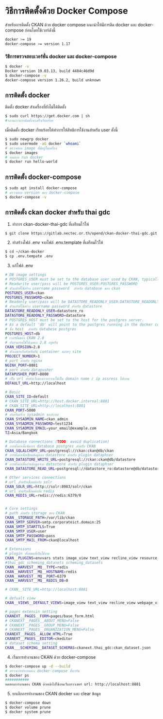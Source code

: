 # วิธีการติดตั้งด้วย Docker Compose
สำหรับการติดตั้ง CKAN ด้วย docker compose แนะนำให้มีการติด docker  และ docker-compose ก่อนโดยใช้เวอร์ดังนี้ 

```sh
docker >= 19
docker-compose >= version 1.17
```

### วิธีการตรวจสอบเวอร์ชั่น docker และ docker-compose

```sh
$ docker -v
Docker version 19.03.13, build 4484c46d9d
$ docker-compose -v
docker-compose version 1.26.2, build unknown
```
## การติดตั้ง docker
ติดตั้ง docker สำเครื่องที่ยังไม่ได้ติดตั้ง
```sh
$ sudo curl https://get.docker.com | sh
#รอจนกว่าการติดตั้งจะเสร็จเรียบร้อย
```
เมื่อติดตั้ง docker เรียบร้อยให้ทำการให้สิทธิการใช้งานสำหรับ user ตั้งนี้
```sh
$ sudo newgrp docker
$ sudo usermode -aG docker `whoami`
# ตรวจสอบ image ที่มีอยู่ในเครื่อง
$ docker images
# ทดสอบ run docker 
$ docker run hello-world
```

## การติดตั้ง docker-compose
```sh
$ sudo apt install docker-compose
# ตรวจสอบ version ของ docker-compose
$ docker-compose -v
```

## การติดตั้ง ckan docker สำหรับ thai gdc
1. ทำการ ckan-docker-thai-gdc ที่เตรียมไว้ให้
```sh
$ git clone https://gitlab.nectec.or.th/opend/ckan-docker-thai-gdc.git ~/ckan-docker
```
2. ทำสร้างไฟล์ .env จากไฟล์ .env.template ที่เตรียมไว้ให้
```sh
$ cd ~/ckan-docker
$ cp .env.tempate .env
```
3. แก้ไฟล์ .env
```sh
# DB image settings
# POSTGRES_USER must be set to the database user used by CKAN, typically named ckan
# Readwrite user/pass will be POSTGRES_USER:POSTGRES_PASSWORD
# ตัวแปรที่ใช้สร้าง username password  สำหรับ database ของ ckan
POSTGRES_USER=ckan
POSTGRES_PASSWORD=ckan
# Readonly user/pass will be DATASTORE_READONLY_USER:DATASTORE_READONLY_PASSWORD
# ตัวแปรที่ใช้สร้าง username password สำหรับ datastore
DATASTORE_READONLY_USER=datastore_ro
DATASTORE_READONLY_PASSWORD=datastore
# POSTGRES_HOST must be set to the host for the postgres server.
# As a default 'db' will point to the postgres running in the docker container specified by the docker-compose.yml file.
# ชื่อ host  สำหรับ databese postgres
POSTGRES_HOST=db
# เวอร์ชั่นของ CKAN 2.8
# ยังสามารถใช้ได้เฉพาะ 2.8 อยู่ครับ
CKAN_VERSION=2.8
# ตัวเลขกำกับสำหรับรัน container หลายๆ site
PROJECT_NUMBER=1
# port สำหรับ nginx
NGINX_PORT=8881
# port สำหรับ datapusher
DATAPUSHER_PORT=8800
# เป็น url สำหับเว็บของเราอาจจะใช้เป็น domain name / ip assress ไปก่อน
DEFAULT_URL=http://localhost

# Basic
CKAN_SITE_ID=default
# CKAN_SITE_URL=http://host.docker.internal:8881
# CKAN_SITE_URL=http://localhost:8881
CKAN_PORT=5000
# สำหรับสร้าง sysadmin ของระบบ
CKAN_SYSADMIN_NAME=ckan_admin
CKAN_SYSADMIN_PASSWORD=test1234
CKAN_SYSADMIN_EMAIL=your_email@example.com
TZ=Asia/Bangkok

# Database connections (TODO: avoid duplication)
# การตั้งค่าเพื่อจัดการ database postgres สำหรับ CKAN
CKAN_SQLALCHEMY_URL=postgresql://ckan:ckan@db/ckan
# การตั้งค่าเพื่อเขียนข้อมูลลง datastore สำหรับ plugin dataphser
CKAN_DATASTORE_WRITE_URL=postgresql://ckan:ckan@db/datastore
# การตั้งค่าเพื่ออ่านข้อมูลจาก datastore สำหรับ plugin dataphser
CKAN_DATASTORE_READ_URL=postgresql://datastore_ro:datastore@db/datastore

# Other services connections
# url สำหรับเชื่อมต่อกับ solr
CKAN_SOLR_URL=http://solr:8983/solr/ckan
# url สำหรับเชื่อมต่อกับ redis
CKAN_REDIS_URL=redis://redis:6379/0


# Core settings
# path สำหรับ storage ของ CKAN
CKAN__STORAGE_PATH=/var/lib/ckan
CKAN_SMTP_SERVER=smtp.corporateict.domain:25
CKAN_SMTP_STARTTLS=True
CKAN_SMTP_USER=user
CKAN_SMTP_PASSWORD=pass
CKAN_SMTP_MAIL_FROM=ckan@localhost

# Extensions
# plugin ทั้งหมดที่เปิดใช้งาน
CKAN__PLUGINS=envvars stats image_view text_view recline_view resource_proxy webpage_view datastore datapusher scheming_datasets pages pdf_view hierarchy_display hierarchy_form dcat dcat_json_interface structured_data thai_gdc
#thai_gdc scheming_datasets scheming_datasets
CKAN__HARVEST__MQ__TYPE=redis
CKAN__HARVEST__MQ__HOSTNAME=redis
CKAN__HARVEST__MQ__PORT=6379
CKAN__HARVEST__MQ__REDIS_DB=0

# CKAN__SITE_URL=http://localhost:8881

# defualt view
CKAN__VIEWS__DEFAULT_VIEWS=image_view text_view recline_view webpage_view pdf_view

# pages extensin setting 
CKANEXT__PAGES__FORM=pages/base_form.html
# CKANEXT__PAGES__ABOUT_MENU=False
# CKANEXT__PAGES__GROUP_MENU=False
# CKANEXT__PAGES__ORGANIZATION_MENU=False
CKANEXT__PAGES__ALLOW_HTML=True
CKANEXT__PAGES__EDITOR=ckeditor
# dataset schema setting
CKAN___SCHEMING__DATASET_SCHEMAS=ckanext.thai_gdc:ckan_dataset.json
```

4. เริ่มการทำงานของ CKAN ด้วย docker-compose
```sh
$ docker-compose up -d --build
# ตรวจการทำงานของ docker-compose ที่เรารัน
$ docker ps 
###########
ทดสอบการงานของ CKAN ด้วยเข้าไปใช้งานเว็บบราวเซอร์ url: http://localhost:8881
```

5. ยกเลิกการทำงานของ CKAN docker และ clear ข้อมูล 
```sh
$ docker-compose down
$ docker volume prune
$ docker system prune
```
